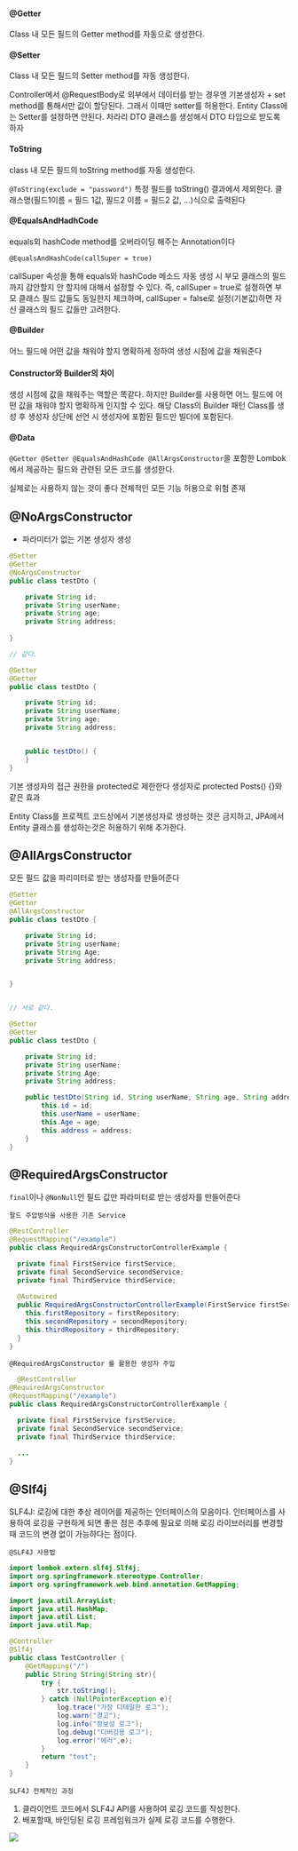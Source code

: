 #### @Getter

Class 내 모든 필드의 Getter method를 자동으로 생성한다.

#### @Setter
Class 내 모든 필드의 Setter method를 자동 생성한다.

Controller에서 @RequestBody로 외부에서 데이터를 받는 경우엔 기본생성자 + set method를 통해서만 값이 할당된다.
그래서 이때만 setter를 허용한다.
Entity Class에는 Setter를 설정하면 안된다.
차라리 DTO 클래스를 생성해서 DTO 타입으로 받도록 하자


#### ToString

class 내 모든 필드의 toString method를 자동 생성한다.

`@ToString(exclude = "password")`
특정 필드를 toString() 결과에서 제외한다.
클래스명(필드1이름 = 필드 1값, 필드2 이름 = 필드2 값, ...)식으로 출력된다

#### @EqualsAndHadhCode

equals외 hashCode method를 오버라이딩 해주는 Annotation이다

`@EqualsAndHashCode(callSuper = true)`

callSuper 속성을 통해 equals와 hashCode 메소드 자동 생성 시 부모 클래스의 필드까지 감안할지 안 할지에 대해서 설정할 수 있다.
즉, callSuper = true로 설정하면 부모 클래스 필드 값들도 동일한지 체크하며, callSuper = false로 설정(기본값)하면 자신 클래스의 필드 값들만 고려한다.

#### @Builder

어느 필드에 어떤 값을 채워야 할지 명확하게 정하여 생성 시점에 값을 채워준다

#### Constructor와 Builder의 차이

생성 시점에 값을 채워주는 역할은 똑같다.
하지만 Builder를 사용하면 어느 필드에 어떤 값을 채워야 할지 명확하게 인지할 수 있다.
해당 Class의 Builder 패턴 Class를 생성 후 생성자 상단에 선언 시 생성자에 포함된 필드만 빌더에 포함된다.

#### @Data

`@Getter @Setter @EqualsAndHashCode @AllArgsConstructor`을 포함한 Lombok에서 제공하는 필드와 관련된 모든 코드를 생성한다.

실제로는 사용하지 않는 것이 좋다
전체적인 모든 기능 허용으로 위험 존재


## @NoArgsConstructor

- 파라미터가 없는 기본 생성자 생성

```java
@Setter
@Getter
@NoArgsConstructor
public class testDto {

    private String id;
    private String userName;
    private String age;
    private String address;
    
}

// 같다.

@Setter
@Getter
public class testDto {

    private String id;
    private String userName;
    private String age;
    private String address;


    public testDto() {
    }
}
```
기본 생성자의 접근 권한을 protected로 제한한다
생성자로 protected Posts() {}와 같은 효과

Entity Class를 프로젝트 코드상에서 기본생성자로 생성하는 것은 금지하고, JPA에서 Entity 클래스를 생성하는것은 허용하기 위해 추가한다.

## @AllArgsConstructor

모든 필드 값을 파리미터로 받는 생성자를 만들어준다

```java
@Setter
@Getter
@AllArgsConstructor
public class testDto {

    private String id;
    private String userName;
    private String Age;
    private String address;


}


// 서로 같다.

@Setter
@Getter
public class testDto {

    private String id;
    private String userName;
    private String Age;
    private String address;

    public testDto(String id, String userName, String age, String address) {
        this.id = id;
        this.userName = userName;
        this.Age = age;
        this.address = address;
    }
}
```

## @RequiredArgsConstructor

`final`이나 `@NonNull`인 필드 값만 파라미터로 받는 생성자를 만들어준다

`팔드 주압벙삭을 사용한 기존 Service`

```java
@RestController
@RequestMapping("/example")
public class RequiredArgsConstructorControllerExample {

  private final FirstService firstService;
  private final SecondService secondService;
  private final ThirdService thirdService;
  
  @Autowired
  public RequiredArgsConstructorControllerExample(FirstService firstService, SecondService secondService, ThirdService thirdService) {
    this.firstRepository = firstRepository;
    this.secondRepository = secondRepository;
    this.thirdRepository = thirdRepository;
  }
}
```

`@RequiredArgsConstructor 를 활용한 생성자 주입`

```java
  @RestController
@RequiredArgsConstructor
@RequestMapping("/example")
public class RequiredArgsConstructorControllerExample {

  private final FirstService firstService;
  private final SecondService secondService;
  private final ThirdService thirdService;
  
  ...
}
```

##  @Slf4j 

SLF4J: 로깅에 대한 추상 레이어를 제공하는 인터페이스의 모음이다.
인터페이스를 사용하여 로깅을 구현하게 되면 좋은 점은 추후에 필요로 의해 로깅 라이브러리를 변경할 때 코드의 변경 없이 가능하다는 점이다.

`@SLF4J 사용법`

```java
import lombok.extern.slf4j.Slf4j;
import org.springframework.stereotype.Controller;
import org.springframework.web.bind.annotation.GetMapping;

import java.util.ArrayList;
import java.util.HashMap;
import java.util.List;
import java.util.Map;

@Controller
@Slf4j
public class TestController {
    @GetMapping("/")
    public String String(String str){
        try {
            str.toString();
        } catch (NullPointerException e){
            log.trace("가장 디테일한 로그");
            log.warn("경고");
            log.info("정보성 로그");
            log.debug("디버깅용 로그");
            log.error("에러",e);
        }
        return "test";
    }
}
```

`SLF4J 전체적인 과정`

1. 클라이언트 코드에서 SLF4J API를 사용하여 로깅 코드를 작성한다.
2. 배포할때, 바인딩된 로깅 프레임워크가 실제 로깅 코드를 수행한다.

![](https://img1.daumcdn.net/thumb/R1280x0/?scode=mtistory2&fname=https%3A%2F%2Fblog.kakaocdn.net%2Fdn%2Fckr8j0%2FbtsbV6aHUOH%2FJ77xl6gIsgEFkTQASXCgI1%2Fimg.png)